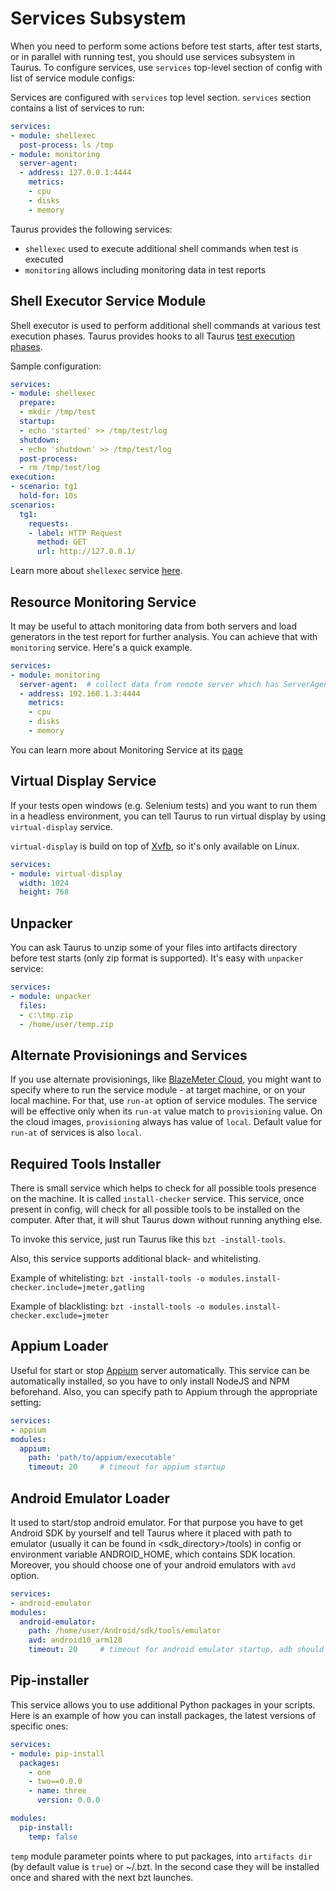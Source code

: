 # Services Subsystem

When you need to perform some actions before test starts, after test starts, or in parallel with
running test, you should use services subsystem in Taurus. To configure services, use `services`
top-level section of config with list of service module configs:

Services are configured with `services` top level section. `services` section contains a list of
services to run:
```yaml
services:
- module: shellexec
  post-process: ls /tmp
- module: monitoring
  server-agent:
  - address: 127.0.0.1:4444
    metrics:
    - cpu
    - disks
    - memory
```

Taurus provides the following services:
- `shellexec` used to execute additional shell commands when test is executed
- `monitoring` allows including monitoring data in test reports

## Shell Executor Service Module

Shell executor is used to perform additional shell commands at various test execution phases.
Taurus provides hooks to all Taurus [test execution phases](Lifecycle.md).

Sample configuration:
```yaml
services:
- module: shellexec
  prepare:  
  - mkdir /tmp/test
  startup:
  - echo 'started' >> /tmp/test/log
  shutdown:
  - echo 'shutdown' >> /tmp/test/log 
  post-process:
  - rm /tmp/test/log
execution:
- scenario: tg1
  hold-for: 10s
scenarios:
  tg1:
    requests:
    - label: HTTP Request
      method: GET
      url: http://127.0.0.1/
```
 
Learn more about `shellexec` service [here](ShellExec.md).
 
## Resource Monitoring Service

It may be useful to attach monitoring data from both servers and load generators in the test
report for further analysis. You can achieve that with `monitoring` service.
Here's a quick example.

```yaml
services:
- module: monitoring
  server-agent:  # collect data from remote server which has ServerAgent running
  - address: 192.168.1.3:4444
    metrics:
    - cpu
    - disks
    - memory
```

You can learn more about Monitoring Service at its [page](Monitoring.md)

## Virtual Display Service

If your tests open windows (e.g. Selenium tests) and you want to run them in a headless
environment, you can tell Taurus to run virtual display by using `virtual-display` service.

`virtual-display` is build on top of [Xvfb](https://www.x.org/archive/X11R7.6/doc/man/man1/Xvfb.1.xhtml),
so it's only available on Linux.

```yaml
services:
- module: virtual-display
  width: 1024
  height: 768
```

## Unpacker

You can ask Taurus to unzip some of your files into artifacts directory before test starts (only zip format is supported). It's easy with `unpacker` service:
   
```yaml
services:
- module: unpacker
  files:
  - c:\tmp.zip
  - /home/user/temp.zip
```  

## Alternate Provisionings and Services
If you use alternate provisionings, like [BlazeMeter Cloud](Cloud.md), you might want to specify where to run the service module - at target machine, or on your local machine. For that, use `run-at` option of service modules. The service will be effective only when its `run-at` value match to `provisioning` value. On the cloud images, `provisioning` always has value of `local`. Default value for `run-at` of services is also `local`.


## Required Tools Installer

There is small service which helps to check for all possible tools presence on the machine. It is called `install-checker` service. This service, once present in config, will check for all possible tools to be installed on the computer. After that, it will shut Taurus down without running anything else. 

To invoke this service, just run Taurus like this `bzt -install-tools`. 

Also, this service supports additional black- and whitelisting.

Example of whitelisting: `bzt -install-tools -o modules.install-checker.include=jmeter,gatling`

Example of blacklisting: `bzt -install-tools -o modules.install-checker.exclude=jmeter`

## Appium Loader

Useful for start or stop [Appium](http://appium.io) server automatically. This service can be 
automatically installed, so you have to only install NodeJS and NPM beforehand. Also, you can specify path to 
Appium through the appropriate setting:

```yaml
services:
- appium
modules:
  appium:
    path: 'path/to/appium/executable'
    timeout: 20     # timeout for appium startup
```

## Android Emulator Loader

It used to start/stop android emulator. For that purpose you have to get Android SDK by yourself and tell Taurus where it placed with path to emulator (usually it can be found in <sdk_directory>/tools) in config or environment variable ANDROID_HOME, which contains SDK location. Moreover, you should choose one of your android emulators with `avd` option. 

```yaml
services:
- android-emulator
modules:
  android-emulator:
    path: /home/user/Android/sdk/tools/emulator
    avd: android10_arm128
    timeout: 20     # timeout for android emulator startup, adb should be available through the PATH for startup detection 
```    

## Pip-installer

This service allows you to use additional Python packages in your scripts. 
Here is an example of how you can install packages, the latest versions of specific ones:
 
```yaml
services:
- module: pip-install
  packages:
    - one
    - two==0.0.0
    - name: three
      version: 0.0.0

modules:
  pip-install:
    temp: false
``` 
`temp` module parameter points where to put packages, into `artifacts dir` (by default value is `true`) or ~/.bzt.
In the second case they will be installed once and shared with the next bzt launches.